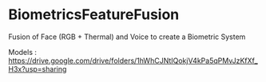 # BiometricsFeatureFusion
Fusion of Face (RGB + Thermal) and Voice to create a Biometric System

Models : https://drive.google.com/drive/folders/1hWhCJNtIQokjV4kPa5qPMvJzKfXf_H3x?usp=sharing
